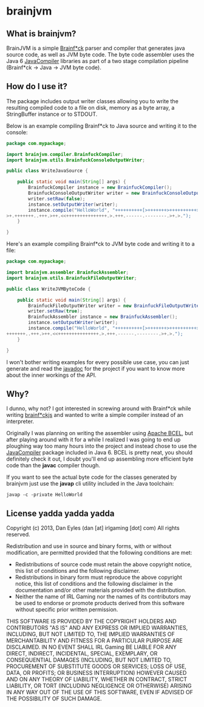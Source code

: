 brainjvm
========

## What is brainjvm?

BrainJVM is a simple [Brainf\*ck](http://en.wikipedia.org/wiki/Brainfuck) parser and compiler that generates java source code,
as well as JVM byte code. The byte code assembler uses the Java 6 [JavaCompiler](http://docs.oracle.com/javase/6/docs/api/javax/tools/JavaCompiler.html) libraries
as part of a two stage compilation pipeline (Brainf\*ck -> Java -> JVM byte code).

## How do I use it?

The package includes output writer classes allowing you to write the resulting compiled
code to a file on disk, memory as a byte array, a StringBuffer instance or to STDOUT.

Below is an example compiling Brainf\*ck to Java source and writing it to the console:

```java
package com.mypackage;

import brainjvm.compiler.BrainfuckCompiler;
import brainjvm.utils.BrainfuckConsoleOutputWriter;

public class WriteJavaSource {

    public static void main(String[] args) {
        BrainfuckCompiler instance = new BrainfuckCompiler();
        BrainfuckConsoleOutputWriter writer = new BrainfuckConsoleOutputWriter();
        writer.setRaw(false);
        instance.setOutputWriter(writer);
        instance.compile("HelloWorld", "++++++++++[>+++++++>++++++++++>+++>+<<<<-]>++.\ 
>+.+++++++..+++.>++.<<+++++++++++++++.>.+++.------.--------.>+.>.");
    }

}

```

Here's an example compiling Brainf\*ck to JVM byte code and writing it to a file:

```java
package com.mypackage;

import brainjvm.assembler.BrainfuckAssembler;
import brainjvm.utils.BrainfuckFileOutputWriter;

public class WriteJVMByteCode {

    public static void main(String[] args) {
        BrainfuckFileOutputWriter writer = new BrainfuckFileOutputWriter("HelloWorld", "/tmp/");
        writer.setRaw(true);
        BrainfuckAssembler instance = new BrainfuckAssembler();
        instance.setOutputWriter(writer);
        instance.compile("HelloWorld", "++++++++++[>+++++++>++++++++++>+++>+<<<<-]>++.>+.\
+++++++..+++.>++.<<+++++++++++++++.>.+++.------.--------.>+.>.");
    }

}
```

I won't bother writing examples for every possible use case, you can just generate
and read the [javadoc](http://en.wikipedia.org/wiki/Javadoc) for the project if you
want to know more about the inner workings of the API.

## Why?

I dunno, why not? I got interested in screwing around with Brainf\*ck while writing
[brainf\*ckjs](https://github.com/dan-eyles/brainfuckjs) and wanted to write a simple
compiler instead of an interpreter.

Originally I was planning on writing the assembler using [Apache BCEL](http://commons.apache.org/bcel/),
but after playing around with it for a while I realized I was going to end up ploughing way too many hours
into the project and instead chose to use the [JavaCompiler](http://docs.oracle.com/javase/6/docs/api/javax/tools/JavaCompiler.html) package included in Java 6. BCEL is pretty neat,
you should definitely check it out, I doubt you'll end up assembling more efficient byte code than the **javac** compiler though.

If you want to see the actual byte code for the classes generated by brainjvm just use the **javap**
cli utility included in the Java toolchain:

```
javap -c -private HelloWorld
```

## License yadda yadda yadda

Copyright (c) 2013, Dan Eyles (dan [at] irlgaming [dot] com)
All rights reserved.

Redistribution and use in source and binary forms, with or without
modification, are permitted provided that the following conditions are met:
   * Redistributions of source code must retain the above copyright notice, this list of conditions and the following disclaimer.
   * Redistributions in binary form must reproduce the above copyright notice, this list of conditions and the following disclaimer in the documentation and/or other materials provided with the distribution.
   * Neither the name of IRL Gaming nor the names of its contributors may be used to endorse or promote products derived from this software without specific prior written permission.
 
THIS SOFTWARE IS PROVIDED BY THE COPYRIGHT HOLDERS AND CONTRIBUTORS "AS IS" AND
ANY EXPRESS OR IMPLIED WARRANTIES, INCLUDING, BUT NOT LIMITED TO, THE IMPLIED
WARRANTIES OF MERCHANTABILITY AND FITNESS FOR A PARTICULAR PURPOSE ARE
DISCLAIMED. IN NO EVENT SHALL IRL Gaming BE LIABLE FOR ANY
DIRECT, INDIRECT, INCIDENTAL, SPECIAL, EXEMPLARY, OR CONSEQUENTIAL DAMAGES
(INCLUDING, BUT NOT LIMITED TO, PROCUREMENT OF SUBSTITUTE GOODS OR SERVICES;
LOSS OF USE, DATA, OR PROFITS; OR BUSINESS INTERRUPTION) HOWEVER CAUSED AND
ON ANY THEORY OF LIABILITY, WHETHER IN CONTRACT, STRICT LIABILITY, OR TORT
(INCLUDING NEGLIGENCE OR OTHERWISE) ARISING IN ANY WAY OUT OF THE USE OF THIS
SOFTWARE, EVEN IF ADVISED OF THE POSSIBILITY OF SUCH DAMAGE.

